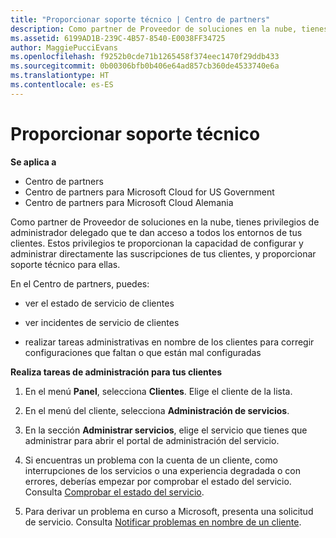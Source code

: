 ```yaml
---
title: "Proporcionar soporte técnico | Centro de partners"
description: Como partner de Proveedor de soluciones en la nube, tienes privilegios de administrador delegado que te dan acceso a todos los entornos de tus clientes.
ms.assetid: 6199AD1B-239C-4B57-8540-E0038FF34725
author: MaggiePucciEvans
ms.openlocfilehash: f9252b0cde71b1265458f374eec1470f29ddb433
ms.sourcegitcommit: 0b00306bfb0b406e64ad857cb360de4533740e6a
ms.translationtype: HT
ms.contentlocale: es-ES
---
```

# <a name="provide-technical-support"></a>Proporcionar soporte técnico

**Se aplica a**

-  Centro de partners
-  Centro de partners para Microsoft Cloud for US Government
-  Centro de partners para Microsoft Cloud Alemania

Como partner de Proveedor de soluciones en la nube, tienes privilegios de administrador delegado que te dan acceso a todos los entornos de tus clientes. Estos privilegios te proporcionan la capacidad de configurar y administrar directamente las suscripciones de tus clientes, y proporcionar soporte técnico para ellas.

En el Centro de partners, puedes:

-   ver el estado de servicio de clientes

-   ver incidentes de servicio de clientes

-   realizar tareas administrativas en nombre de los clientes para corregir configuraciones que faltan o que están mal configuradas

**Realiza tareas de administración para tus clientes**

1.  En el menú **Panel**, selecciona **Clientes**. Elige el cliente de la lista.

2.  En el menú del cliente, selecciona **Administración de servicios**.

3.  En la sección **Administrar servicios**, elige el servicio que tienes que administrar para abrir el portal de administración del servicio.

4.  Si encuentras un problema con la cuenta de un cliente, como interrupciones de los servicios o una experiencia degradada o con errores, deberías empezar por comprobar el estado del servicio. Consulta [Comprobar el estado del servicio](check-service-health.md).

5.  Para derivar un problema en curso a Microsoft, presenta una solicitud de servicio. Consulta [Notificar problemas en nombre de un cliente](report-problems-on-behalf-of-a-customer.md).

 

 



